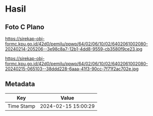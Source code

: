 # Hasil

## Foto C Plano

https://sirekap-obj-formc.kpu.go.id/42d0/pemilu/ppwp/64/02/06/10/02/6402061002080-20240214-205206--3e98c8a7-12b1-4dd8-9559-cb3580f9ce23.jpg

https://sirekap-obj-formc.kpu.go.id/42d0/pemilu/ppwp/64/02/06/10/02/6402061002080-20240215-065103--38ddd228-6aaa-41f3-90cc-7f71f2ac702e.jpg


## Metadata

| Key        | Value               |
| ---------- | ------------------- |
| Time Stamp | 2024-02-15 15:00:29 |



